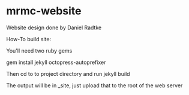 # mrmc-website

Website design done by Daniel Radtke

How-To build site:

You'll need two ruby gems

gem install jekyll octopress-autoprefixer

Then cd to to project directory and run jekyll build

The output will be in _site, just upload that to the root of the web server
